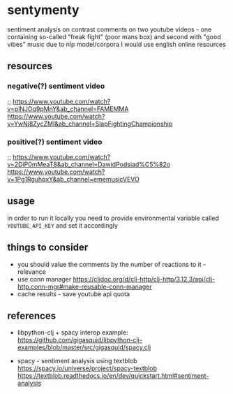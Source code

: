 # sentymenty

sentiment analysis on contrast comments on two youtube videos -
one containing so-called "freak fight" (poor mans box)
and second with "good vibes" music
due to nlp model/corpora I would use english online resources

## resources

### negative(?) sentiment video
;; https://www.youtube.com/watch?v=plNJOq9pMnY&ab_channel=FAMEMMA
https://www.youtube.com/watch?v=YwNj8ZycZMI&ab_channel=SlapFightingChampionship
### positive(?) sentiment video
;; https://www.youtube.com/watch?v=2DiP0mMeaT8&ab_channel=DawidPodsiad%C5%82o
https://www.youtube.com/watch?v=1Pg1RguhqxY&ab_channel=ememusicVEVO


## usage

in order to run it locally you need to provide environmental variable called
`YOUTUBE_API_KEY` and set it accordingly

## things to consider

- you should value the comments by the number of reactions to it - relevance
- use conn manager https://cljdoc.org/d/clj-http/clj-http/3.12.3/api/clj-http.conn-mgr#make-reusable-conn-manager
- cache results - save youtube api quota

## references
- libpython-clj + spacy interop example:
  https://github.com/gigasquid/libpython-clj-examples/blob/master/src/gigasquid/spacy.clj

- spacy - sentiment analysis using textblob
  https://spacy.io/universe/project/spacy-textblob
  https://textblob.readthedocs.io/en/dev/quickstart.html#sentiment-analysis
